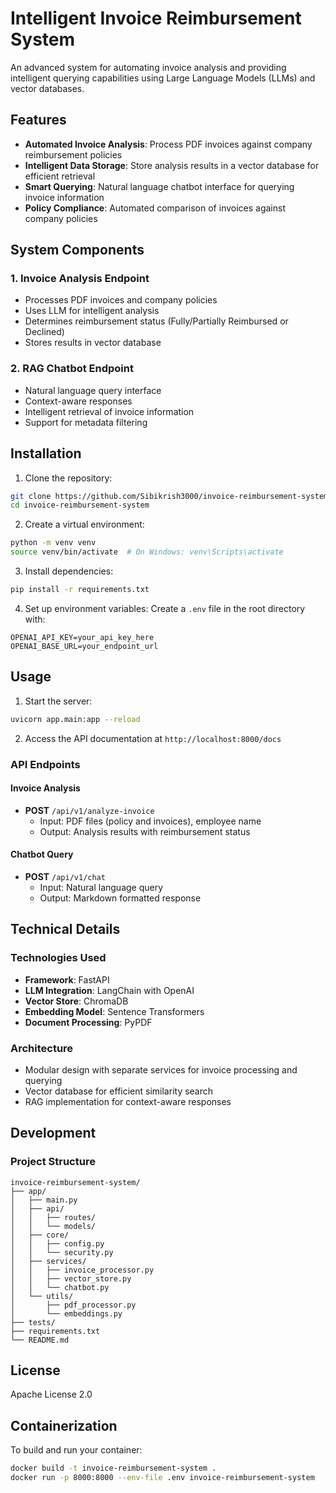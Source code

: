 # Intelligent Invoice Reimbursement System

An advanced system for automating invoice analysis and providing intelligent querying capabilities using Large Language Models (LLMs) and vector databases.

## Features

- **Automated Invoice Analysis**: Process PDF invoices against company reimbursement policies
- **Intelligent Data Storage**: Store analysis results in a vector database for efficient retrieval
- **Smart Querying**: Natural language chatbot interface for querying invoice information
- **Policy Compliance**: Automated comparison of invoices against company policies

## System Components

### 1. Invoice Analysis Endpoint
- Processes PDF invoices and company policies
- Uses LLM for intelligent analysis
- Determines reimbursement status (Fully/Partially Reimbursed or Declined)
- Stores results in vector database

### 2. RAG Chatbot Endpoint
- Natural language query interface
- Context-aware responses
- Intelligent retrieval of invoice information
- Support for metadata filtering

## Installation

1. Clone the repository:
```bash
git clone https://github.com/Sibikrish3000/invoice-reimbursement-system.git
cd invoice-reimbursement-system
```

2. Create a virtual environment:
```bash
python -m venv venv
source venv/bin/activate  # On Windows: venv\Scripts\activate
```

3. Install dependencies:
```bash
pip install -r requirements.txt
```

4. Set up environment variables:
Create a `.env` file in the root directory with:
```
OPENAI_API_KEY=your_api_key_here
OPENAI_BASE_URL=your_endpoint_url
```

## Usage

1. Start the server:
```bash
uvicorn app.main:app --reload
```

2. Access the API documentation at `http://localhost:8000/docs`

### API Endpoints

#### Invoice Analysis
- **POST** `/api/v1/analyze-invoice`
  - Input: PDF files (policy and invoices), employee name
  - Output: Analysis results with reimbursement status

#### Chatbot Query
- **POST** `/api/v1/chat`
  - Input: Natural language query
  - Output: Markdown formatted response

## Technical Details

### Technologies Used
- **Framework**: FastAPI
- **LLM Integration**: LangChain with OpenAI
- **Vector Store**: ChromaDB
- **Embedding Model**: Sentence Transformers
- **Document Processing**: PyPDF

### Architecture
- Modular design with separate services for invoice processing and querying
- Vector database for efficient similarity search
- RAG implementation for context-aware responses

## Development

### Project Structure
```
invoice-reimbursement-system/
├── app/
│   ├── main.py
│   ├── api/
│   │   ├── routes/
│   │   └── models/
│   ├── core/
│   │   ├── config.py
│   │   └── security.py
│   ├── services/
│   │   ├── invoice_processor.py
│   │   ├── vector_store.py
│   │   └── chatbot.py
│   └── utils/
│       ├── pdf_processor.py
│       └── embeddings.py
├── tests/
├── requirements.txt
└── README.md
```

## License

 Apache License 2.0


## Containerization

To build and run your container:
```bash
docker build -t invoice-reimbursement-system .
docker run -p 8000:8000 --env-file .env invoice-reimbursement-system 
